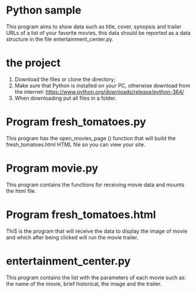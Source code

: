 # Python sample
This program aims to show data such as title, cover, synopsis and trailer URLs of a list of your favorite movies, this data should be reported as a data structure in the file entertainment_center.py.

# the project
1. Download the files or clone the directory;
2. Make sure that Python is installed on your PC, otherwise download from the internet: https://www.python.org/downloads/release/python-364/
3. When downloading put all files in a folder.

# Program fresh_tomatoes.py
This program has the open_movies_page () function that will build the fresh_tomatoes.html HTML file so you can view your site.

# Program movie.py
This program contains the functions for receiving movie data and mounts the html file.

# Program fresh_tomatoes.html
ThiS is the program that will receive the data to display the image of movie and
which after being clicked will run the movie trailer.

# entertainment_center.py
This program contains the list with the parameters of each movie such as: the name of the movie, brief historical, the image and the trailer.
